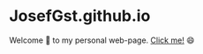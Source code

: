 # JosefGst.github.io

Welcome :wave: to my personal web-page. [Click me!](https://josefgst.github.io/) :smile: